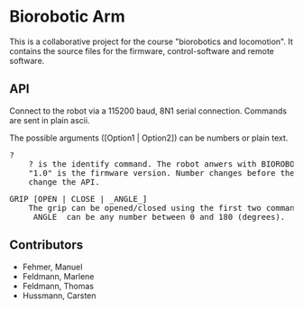 # Biorobotic Arm

This is a collaborative project for the course "biorobotics and locomotion".
It contains the source files for the firmware, control-software and remote software.

## API
Connect to the robot via a 115200 baud, 8N1 serial connection.
Commands are sent in plain ascii.

The possible arguments ([Option1 | Option2]) can be numbers or plain text.
<pre>
?
	? is the identify command. The robot anwers with BIOROBOTIC_ARM_1.0
	"1.0" is the firmware version. Number changes before the decimal point
	change the API.
</pre>
<pre>
GRIP [OPEN | CLOSE | _ANGLE_]
	The grip can be opened/closed using the first two commands.
	_ANGLE_ can be any number between 0 and 180 (degrees).
</pre>

## Contributors
- Fehmer, Manuel
- Feldmann, Marlene
- Feldmann, Thomas
- Hussmann, Carsten
